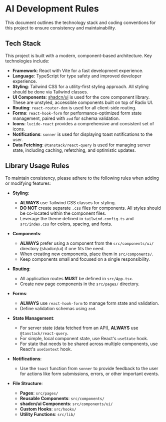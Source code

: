 # AI Development Rules

This document outlines the technology stack and coding conventions for this project to ensure consistency and maintainability.

## Tech Stack

This project is built with a modern, component-based architecture. Key technologies include:

-   **Framework**: React with Vite for a fast development experience.
-   **Language**: TypeScript for type safety and improved developer experience.
-   **Styling**: Tailwind CSS for a utility-first styling approach. All styling should be done via Tailwind classes.
-   **UI Components**: [shadcn/ui](https://ui.shadcn.com/) is used for the core component library. These are unstyled, accessible components built on top of Radix UI.
-   **Routing**: `react-router-dom` is used for all client-side routing.
-   **Forms**: `react-hook-form` for performance-optimized form state management, paired with `zod` for schema validation.
-   **Icons**: `lucide-react` provides a comprehensive and consistent set of icons.
-   **Notifications**: `sonner` is used for displaying toast notifications to the user.
-   **Data Fetching**: `@tanstack/react-query` is used for managing server state, including caching, refetching, and optimistic updates.

## Library Usage Rules

To maintain consistency, please adhere to the following rules when adding or modifying features:

-   **Styling**:
    -   **ALWAYS** use Tailwind CSS classes for styling.
    -   **DO NOT** create separate `.css` files for components. All styles should be co-located within the component files.
    -   Leverage the theme defined in `tailwind.config.ts` and `src/index.css` for colors, spacing, and fonts.

-   **Components**:
    -   **ALWAYS** prefer using a component from the `src/components/ui/` directory (shadcn/ui) if one fits the need.
    -   When creating new components, place them in `src/components/`.
    -   Keep components small and focused on a single responsibility.

-   **Routing**:
    -   All application routes **MUST** be defined in `src/App.tsx`.
    -   Create new page components in the `src/pages/` directory.

-   **Forms**:
    -   **ALWAYS** use `react-hook-form` to manage form state and validation.
    -   Define validation schemas using `zod`.

-   **State Management**:
    -   For server state (data fetched from an API), **ALWAYS** use `@tanstack/react-query`.
    -   For simple, local component state, use React's `useState` hook.
    -   For state that needs to be shared across multiple components, use React's `useContext` hook.

-   **Notifications**:
    -   Use the `toast` function from `sonner` to provide feedback to the user for actions like form submissions, errors, or other important events.

-   **File Structure**:
    -   **Pages**: `src/pages/`
    -   **Reusable Components**: `src/components/`
    -   **shadcn/ui Components**: `src/components/ui/`
    -   **Custom Hooks**: `src/hooks/`
    -   **Utility Functions**: `src/lib/`